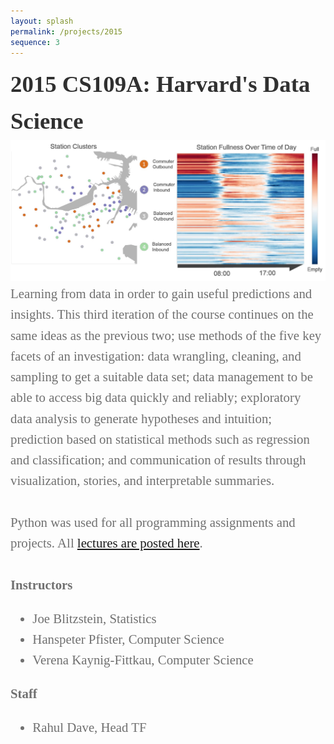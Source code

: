 ```yaml
---
layout: splash
permalink: /projects/2015
sequence: 3
---
```


<div style="font-family:Karla; font-size:2.3rem; color:#303030;line-height:1.6;">  <b> 2015 CS109A: Harvard's Data Science </b></div>  

<img src="/assets/images//HubwayClustering.jpg" alt="Hubway Clustering">

<div style="font-family:Karla; font-size:1.3rem; color:#707070;line-height:1.6;">
Learning from data in order to gain useful predictions and insights. This third iteration of the course continues on the same ideas as the previous two; use methods of the five key facets of an investigation: data wrangling, cleaning, and sampling to get a suitable data set; data management to be able to access big data quickly and reliably; exploratory data analysis to generate hypotheses and intuition; prediction based on statistical methods such as regression and classification; and communication of results through visualization, stories, and interpretable summaries.
 <br> <br> 
  Python was used for all programming assignments and projects.  All <a href="http://cs109.github.io/2015/pages/videos.html"> lectures are posted here</a>.
<br> <br> 
  <b>Instructors</b>



 <ul  style="font-family:Karla; font-size:1.3rem; color:#707070;line-height:1.6;"> 
<li  style="font-family:Karla; font-size:1.3rem; color:#707070;line-height:1.6;"> 
    Joe Blitzstein, Statistics</li>
<li  style="font-family:Karla; font-size:1.3rem; color:#707070;line-height:1.6;"> Hanspeter Pfister, Computer Science</li>
<li  style="font-family:Karla; font-size:1.3rem; color:#707070;line-height:1.6;"> Verena Kaynig-Fittkau, Computer Science</li>
  </ul>
  <b>Staff</b>
  <ul>
<li  style="font-family:Karla; font-size:1.3rem; color:#707070;line-height:1.6;">  Rahul Dave, Head TF</li>
  </ul>